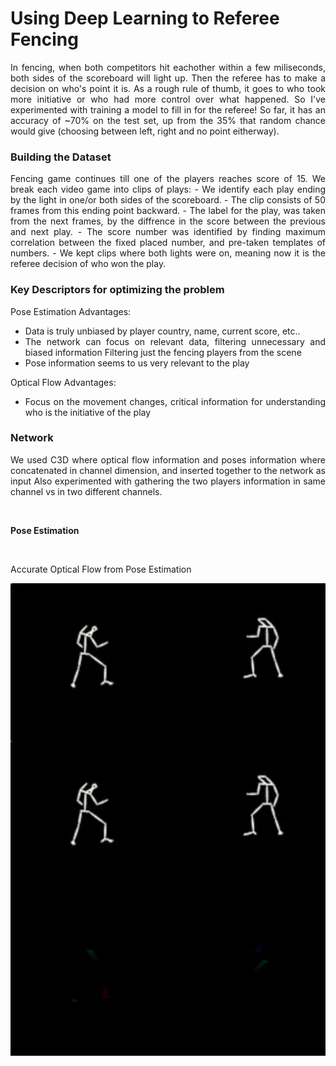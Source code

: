 # Using Deep Learning to Referee Fencing
<div style="text-align: justify"> 
In fencing, when both competitors hit eachother within a few miliseconds, both sides of the scoreboard will light up. Then the referee has to make a decision on who's point it is. As a rough rule of thumb, it goes to who took more initiative or who had more control over what happened. So I've experimented with training a model to fill in for the referee! So far, it has an accuracy of ~70% on the test set, up from the 35% that random chance would give (choosing between left, right and no point eitherway).

<h3> Building the Dataset </h3>
Fencing game continues till one of the players reaches score of 15. 
We break each video game into clips of plays:
- We identify each play ending by the light in one/or both sides of the scoreboard. 
- The clip consists of 50 frames from this ending point backward. 
- The label for the play, was taken from the next frames, by the diffrence in the score between the previous and next play.
- The score number was identified by finding maximum correlation between the fixed placed number, and pre-taken templates of numbers.
- We kept clips where both lights were on, meaning now it is the referee decision of who won the play. 

<h3> Key Descriptors for optimizing the problem </h3>

Pose Estimation Advantages:
- Data is truly unbiased by player country, name, current score, etc..
- The network can focus on relevant data, filtering unnecessary and biased information
Filtering just the fencing players from the scene
- Pose information seems to us very relevant to the play

Optical Flow Advantages:
- Focus on the movement changes, critical information for understanding who is the initiative of the play

<h3> Network </h3>
<p>
We used C3D where optical flow information and poses information where concatenated in channel dimension, and inserted together to the network as input
Also experimented with gathering the two players information in same channel vs in two different channels.
<p>
<br>
  
<b>Pose Estimation</b>
<p align="center">
  <img src="LoYM4N80iEI-18-L-9766.gif?raw=true" alt=""/>
</p>

Accurate Optical Flow from Pose Estimation
<p align="center">
  <img src="optical_flow.gif?raw=true" alt=""/>
</p>

</div>

 
